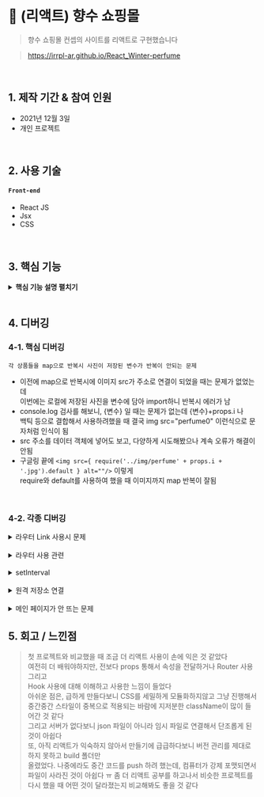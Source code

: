 # :pushpin: (리액트) 향수 쇼핑몰
>향수 쇼핑몰 컨셉의 사이트를 리액트로 구현했습니다

>https://irrpl-ar.github.io/React_Winter-perfume

</br>

## 1. 제작 기간 & 참여 인원
- 2021년 12월 3일
- 개인 프로젝트

</br>

## 2. 사용 기술
#### `Front-end`
  - React JS
  - Jsx
  - CSS

</br>

## 3. 핵심 기능

<details>
<summary><b>핵심 기능 설명 펼치기</b></summary>
<div markdown="1">

### SPA
- 쇼핑몰 컨셉으로 싱글 페이지 어플리케이션을 구현하였습니다   
- 맨 처음 메인 페이지와 캐러셀, 상품들이 뜨고 상단 메뉴바를 클릭하면   
 각 상품 소개 상세 페이지로 연결했습니다

### useState, useEffect
- useState와 useEffect를 사용하여 동적인 기능을 구현했습니다

</div>
</details>

</br>

## 4. 디버깅
### 4-1. 핵심 디버깅

```각 상품들을 map으로 반복시 사진이 저장된 변수가 반복이 안되는 문제```

* 이전에 map으로 반복시에 이미지 src가 주소로 연결이 되었을 때는 문제가 없었는데   
이번에는 로컬에 저장된 사진을 변수에 담아 import하니 반복시 에러가 남
* console.log 검사를 해보니, {변수} 일 때는 문제가 없는데 {변수}+props.i 나   
백틱 등으로 결합해서 사용하려했을 때 결국 img src="perfume0" 이런식으로 문자처럼 인식이 됨
* src 주소를 데이터 객체에 넣어도 보고, 다양하게 시도해봤으나 계속 오류가 해결이 안됨
* 구글링 끝에 ```<img src={ require('../img/perfume' + props.i + '.jpg').default } alt=""/>``` 이렇게   
require와 default를 사용하여 했을 때 이미지까지 map 반복이 잘됨

</br>


### 4-2. 각종 디버깅
<details>
<summary>라우터 Link 사용시 문제</summary>
<div markdown="1">

```
<span Link to ="/">Home </span>
```

* 실수로 span 태그 안에 Link 를 넣어서 작동 안됨
* ```<Link to ="/"> <span>Home </span> </Link>``` 로 해결

</details>

</br>

<details>
<summary>라우터 사용 관련</summary>
<div markdown="1">

* BrowserRouter 없이 바로 Switch, Route 등을 쓰니 사용할 수 없다는 에러
* BrowserRouter 추가 후 에러 해결

</details>
  
</br>

<details>
<summary>setInterval</summary>
<div markdown="1">

* setInterval을 useEffect 내에 넣어 'Best! 품절 임박' 문구를 주기적으로 깜빡이게 구현하려고함
* 에러가 계속 발생했고, useEffect 밖으로 빼서 사용하는 것도 고민해봤으나   
  구글링 했을 때 React의 기능적인 측면에서 setInterval이 부적합하다는 글이 있었음. 더 공부해봐야 할듯함
* 아쉬운대로 setTimeout으로 설정하고, 작동 초 수가 길기 때문에 안전 장치로 clearTimeout도 추가함

</details>
  
</br>

<details>
<summary>원격 저장소 연결</summary>
<div markdown="1">

* 빌드 파일 만든 후 github 배포하려했으나, 에러 메세지가 뜸
* package.json 파일에 homepage url은 연결했지만 git 원격 저장소 연결을 안함
* ```git remote add origin ~~~```으로 연결 후 재시도 했을 때 제대로 배포됨
  
</details>

</br>

<details>
<summary>메인 페이지가 안 뜨는 문제</summary>
<div markdown="1">

* 배포된 페이지를 봤을 때 HOME 을 누르면 메인 페이지가 뜨지만 접속 당시에는   
  상단 메뉴바 외에 아무 것도 뜨지 않음
* github page 배포는 원칙적으로 SPA를 지원하지 않아서 이와 같이 Router를 사용해서 배포했을 때   
  이런 문제가 자주 발생한다고함
* HashRouter로 바꿔주니 해결됨

</details>

## 5. 회고 / 느낀점
> 첫 프로젝트와 비교했을 때 조금 더 리액트 사용이 손에 익은 것 같았다   
  여전히 더 배워야하지만, 전보다 props 통해서 속성을 전달하거나 Router 사용 그리고   
  Hook 사용에 대해 이해하고 사용한 느낌이 들었다   
  아쉬운 점은, 급하게 만들다보니 CSS를 세밀하게 모듈화하지않고 그냥 진행해서   
  중간중간 스타일이 중복으로 적용되는 바람에 지저분한 className이 많이 들어간 것 같다   
  그리고 서버가 없다보니 json 파일이 아니라 임시 파일로 연결해서 단조롭게 된 것이 아쉽다   
  또, 아직 리액트가 익숙하지 않아서 만들기에 급급하다보니 버전 관리를 제대로 하지 못하고 build 폴더만   
  올렸었다. 나중에라도 중간 코드를 push 하려 했는데, 컴퓨터가 강제 포맷되면서 파일이 사라진 것이 아쉽다 ㅠ
  좀 더 리액트 공부를 하고나서 비슷한 프로젝트를 다시 했을 때 어떤 것이 달라졌는지 비교해봐도 좋을 것 같다


